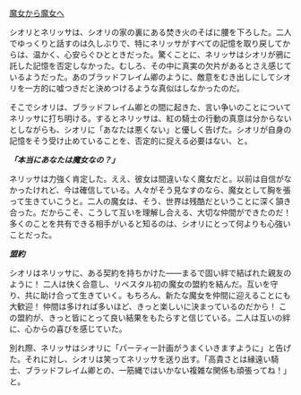 <!-- title: 魔女から魔女へ -->
<!-- relationship: Alliance -->

[魔女から魔女へ](#embed:https://youtu.be/FlPFFE5_X3Y?t=3624)

シオリとネリッサは、シオリの家の裏にある焚き火のそばに腰を下ろした。二人でゆっくりと話すのは久しぶりで、特にネリッサがすべての記憶を取り戻してからは、温かく、心安らぐひとときだった。驚くことに、ネリッサはシオリが鴉に託した記憶を否定しなかった。むしろ、その中に真実の欠片があるとさえ感じているようだった。あのブラッドフレイム卿のように、敵意をむき出しにしてシオリを一方的に嘘つきだと決めつけるような真似はしなかったのだ。

そこでシオリは、ブラッドフレイム卿との間に起きた、言い争いのことについてネリッサに打ち明ける。するとネリッサは、紅の騎士の行動の真意は分からないとしながらも、シオリに「あなたは悪くない」と優しく告げた。シオリが自身の記憶をそう受け止めていることを、否定的に捉える必要はない、と。

**_「本当にあなたは魔女なの？」_**

ネリッサは力強く肯定した。ええ、彼女は間違いなく魔女だと。以前は自信がなかったけれど、今は確信している。人々がそう見なすのなら、魔女として胸を張って生きていこうと。二人の魔女は、そう、世界は残酷だということに深く頷き合った。だからこそ、こうして互いを理解し合える、大切な仲間ができたのだ！ 多くのことを共有できる相手がいると知るのは、シオリにとって何よりも心強いことだった。

**_盟約_**

シオリはネリッサに、ある契約を持ちかけた――まるで固い絆で結ばれた親友のように！ 二人は快く合意し、リベスタル初の魔女の盟約を結んだ。互いを守り、共に助け合って生きていく。もちろん、新たな魔女を仲間に迎えることにも大歓迎！ 仲間は多ければ多いほど、きっと楽しいに決まっているのだから！ この盟約が、きっと皆にとって良い結果をもたらすと信じている。二人は互いの絆に、心からの喜びを感じていた。

別れ際、ネリッサはシオリに「パーティー計画がうまくいきますように」と告げた。それに対し、シオリは笑ってネリッサを送り出す。「高貴さとは縁遠い騎士、ブラッドフレイム卿との、一筋縄ではいかない複雑な関係も頑張ってね！」と。